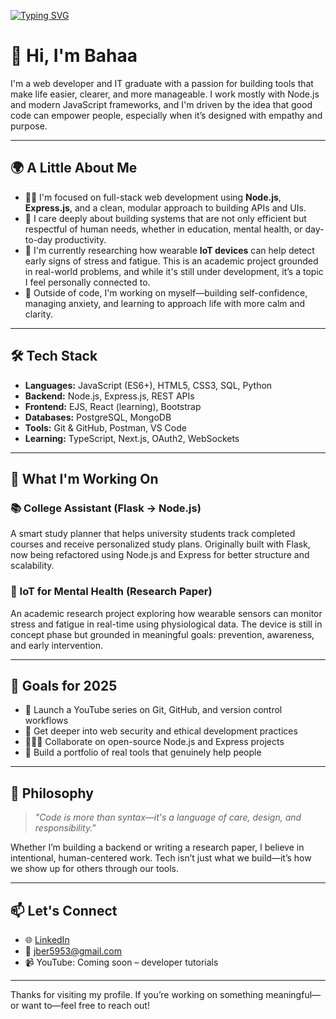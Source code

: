   [![Typing SVG](https://readme-typing-svg.demolab.com?font=Times&size=50&duration=3000&pause=100&color=FFFFFF&center=true&vCenter=true&width=500&height=100&lines=Bahaa+Jber;Full+Stack+Developer)](https://git.io/typing-svg)

# 👋 Hi, I'm Bahaa

I'm a web developer and IT graduate with a passion for building tools that make life easier, clearer, and more manageable. I work mostly with Node.js and modern JavaScript frameworks, and I'm driven by the idea that good code can empower people, especially when it’s designed with empathy and purpose.

---

## 🌍 A Little About Me

- 👨‍💻 I'm focused on full-stack web development using **Node.js**, **Express.js**, and a clean, modular approach to building APIs and UIs.  
- 💬 I care deeply about building systems that are not only efficient but respectful of human needs, whether in education, mental health, or day-to-day productivity.  
- 🧠 I'm currently researching how wearable **IoT devices** can help detect early signs of stress and fatigue. This is an academic project grounded in real-world problems, and while it's still under development, it’s a topic I feel personally connected to.  
- 🌱 Outside of code, I'm working on myself—building self-confidence, managing anxiety, and learning to approach life with more calm and clarity.

---

## 🛠 Tech Stack

- **Languages:** JavaScript (ES6+), HTML5, CSS3, SQL, Python  
- **Backend:** Node.js, Express.js, REST APIs  
- **Frontend:** EJS, React (learning), Bootstrap  
- **Databases:** PostgreSQL, MongoDB  
- **Tools:** Git & GitHub, Postman, VS Code  
- **Learning:** TypeScript, Next.js, OAuth2, WebSockets  

---

## 🚀 What I'm Working On

### 📚 College Assistant (Flask → Node.js)
A smart study planner that helps university students track completed courses and receive personalized study plans. Originally built with Flask, now being refactored using Node.js and Express for better structure and scalability.

### 🧠 IoT for Mental Health (Research Paper)
An academic research project exploring how wearable sensors can monitor stress and fatigue in real-time using physiological data. The device is still in concept phase but grounded in meaningful goals: prevention, awareness, and early intervention.

---

## 🎯 Goals for 2025

- 🎥 Launch a YouTube series on Git, GitHub, and version control workflows  
- 🔐 Get deeper into web security and ethical development practices  
- 🧑‍🤝‍🧑 Collaborate on open-source Node.js and Express projects  
- 🧰 Build a portfolio of real tools that genuinely help people  

---

## 🧭 Philosophy

> _"Code is more than syntax—it's a language of care, design, and responsibility."_

Whether I’m building a backend or writing a research paper, I believe in intentional, human-centered work. Tech isn’t just what we build—it’s how we show up for others through our tools.

---

## 📫 Let's Connect

- 🌐 [LinkedIn](https://www.linkedin.com/in/bahaa-jber-619482244/)  
- 📧 jber5953@gmail.com  
- 📹 YouTube: Coming soon – developer tutorials

---

Thanks for visiting my profile. If you’re working on something meaningful—or want to—feel free to reach out!
